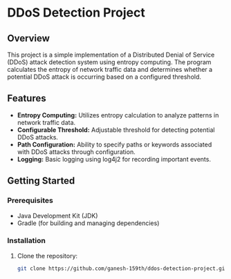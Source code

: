 # DDoS Detection Project

## Overview

This project is a simple implementation of a Distributed Denial of Service (DDoS) attack detection system using entropy computing. The program calculates the entropy of network traffic data and determines whether a potential DDoS attack is occurring based on a configured threshold.

## Features

- **Entropy Computing:** Utilizes entropy calculation to analyze patterns in network traffic data.
- **Configurable Threshold:** Adjustable threshold for detecting potential DDoS attacks.
- **Path Configuration:** Ability to specify paths or keywords associated with DDoS attacks through configuration.
- **Logging:** Basic logging using log4j2 for recording important events.

## Getting Started

### Prerequisites

- Java Development Kit (JDK)
- Gradle (for building and managing dependencies)

### Installation

1. Clone the repository:

   ```bash
   git clone https://github.com/ganesh-159th/ddos-detection-project.git
